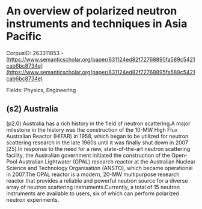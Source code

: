 # An overview of polarized neutron instruments and techniques in Asia Pacific

CorpusID: 263311853 - [https://www.semanticscholar.org/paper/631124ed82f72768895fa589c5421cab6bc8734e](https://www.semanticscholar.org/paper/631124ed82f72768895fa589c5421cab6bc8734e)

Fields: Physics, Engineering

## (s2) Australia
(p2.0) Australia has a rich history in the field of neutron scattering.A major milestone in the history was the construction of the 10-MW High Flux Australian Reactor (HIFAR) in 1958, which began to be utilized for neutron scattering research in the late 1960s until it was finally shut down in 2007 [25].In response to the need for a new, state-of-the-art neutron scattering facility, the Australian government initiated the construction of the Open-Pool Australian Lightwater (OPAL) research reactor at the Australian Nuclear Science and Technology Organisation (ANSTO), which became operational in 2007.The OPAL reactor is a modern, 20-MW multipurpose research reactor that provides a reliable and powerful neutron source for a diverse array of neutron scattering instruments.Currently, a total of 15 neutron instruments are available to users, six of which can perform polarized neutron experiments.
